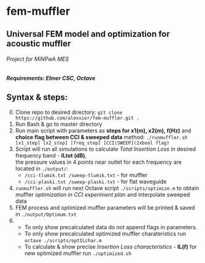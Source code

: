 # fem-muffler
## Universal FEM model and optimization for acoustic muffler
###### Project for MiNPwA MES
##### Requirements: Elmer CSC, Octave
## Syntax & steps:
0. Clone repo to desired directory: `git clone https://github.com/alexxior/fem-muffler.git .`
1. Run Bash & go to master directory
2. Run main script with parameters as **steps for x1(m), x2(m), f(Hz)** and **choice flag between CCI & sweeped data** method:
    `./runmuffler.sh [x1_step] [x2_step] [freq_step] [CCI|SWEEP](2xbool flag)`
3. Script will run all simulations to calculate *Total Insertion Loss* in desired frequency band - **ILtot (dB)**,\
    the pressure values in 4 points near outlet for each frequency are located in `./output/`:
    - `/cci-tlumik.txt /sweep-tlumik.txt` - for muffler
    - `/cci-plaski.txt /sweep-plaski.txt` - for flat waveguide
4. `runmuffler.sh` will run next Octave script  `./scripts/optimize.m` to obtain muffler *optimization in CCI experiment plan* and interpolate sweeped data
5. FEM process and optimized muffler parameters will be printed & saved in `./output/Optimum.txt`
6. - To only show precalculated data do not append flags in parameters.
    - To only show precalculated optimized muffler charateristics run `octave ./scripts/optILchar.m`
    - To calculate & show precise *Insertion Loss characteristics -* **IL(f)** for new optimized muffler run `./optimized.sh`